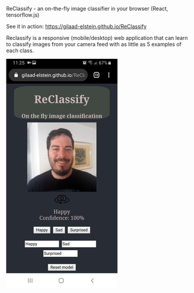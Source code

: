 ReClassify - an on-the-fly image classifier in your browser (React, tensorflow.js)

See it in action: https://gilaad-elstein.github.io/ReClassify

Reclassify is a responsive (mobile/desktop) web application that can learn to classify images from your camera feed with as little as 5 examples of each class. 

![Screen shot](/src/img/screenshot.png)
